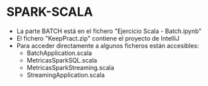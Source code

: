 # SPARK-SCALA

- La parte BATCH está en el fichero "Ejercicio Scala - Batch.ipynb"
- El fichero "KeepPract.zip" contiene el proyecto de IntelliJ
- Para acceder directamente a algunos ficheros están accesibles:
 	+ BatchApplication.scala 
	+ MetricasSparkSQL.scala 
	+ MetricasSparkStreaming.scala 
	+ StreamingApplication.scala
